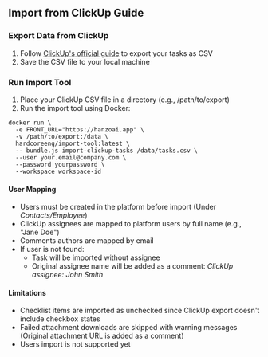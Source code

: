 ## Import from ClickUp Guide

### Export Data from ClickUp

1. Follow [ClickUp's official guide](https://help.clickup.com/hc/en-us/articles/6310551109527-Task-data-export) to export your tasks as CSV
2. Save the CSV file to your local machine

### Run Import Tool
1. Place your ClickUp CSV file in a directory (e.g., /path/to/export)
2. Run the import tool using Docker:

```
docker run \
  -e FRONT_URL="https://hanzoai.app" \
  -v /path/to/export:/data \
  hardcoreeng/import-tool:latest \
  -- bundle.js import-clickup-tasks /data/tasks.csv \
  --user your.email@company.com \
  --password yourpassword \
  --workspace workspace-id
```

#### User Mapping
* Users must be created in the platform before import (Under *Contacts/Employee*)
* ClickUp assignees are mapped to platform users by full name (e.g., "Jane Doe")
* Comments authors are mapped by email
* If user is not found:
  * Task will be imported without assignee
  * Original assignee name will be added as a comment: *ClickUp assignee: John Smith*

#### Limitations
* Checklist items are imported as unchecked since ClickUp export doesn't include checkbox states
* Failed attachment downloads are skipped with warning messages (Original attachment URL is added as a comment)
* Users import is not supported yet
